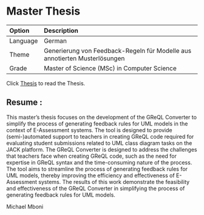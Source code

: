 # Master Thesis

| Option | Description                                                                |
|:------ |:---------------------------------------------------------------------------|
| Language   | German                                                                     |
| Theme | Generierung von Feedback-Regeln für Modelle aus annotierten Musterlösungen |
| Grade    | Master of Science (MSc) in Computer Science                                |

Click [Thesis](Masterthesis.pdf) to read the Thesis.

## Resume :


This master’s thesis focuses on the development of the GReQL Converter to simplify the process of 
generating feedback rules for UML models in the context of E-Assessment systems. The tool
is designed to provide (semi-)automated support to teachers in creating GReQL code required for
evaluating student submissions related to UML class diagram tasks on the JACK platform. 
The GReQL Converter is designed to address the challenges that teachers face when creating
GReQL code, such as the need for expertise in GReQL syntax and the time-consuming nature of 
the process. The tool aims to streamline the process of generating feedback rules for UML
models, thereby improving the efficiency and effectiveness of E-Assessment systems. 
The results of this work demonstrate the feasibility and effectiveness of the GReQL
Converter in simplifying the process of generating feedback rules for UML models.


Michael Mboni
